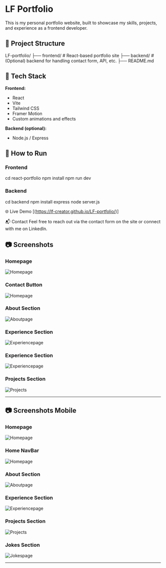 # LF Portfolio

This is my personal portfolio website, built to showcase my skills, projects, and experience as a frontend developer.

## 📁 Project Structure


LF-portfolio/
├── frontend/ # React-based portfolio site
├── backend/ # (Optional) backend for handling contact form, API, etc.
├── README.md

## 🧪 Tech Stack

**Frontend:**
- React
- Vite
- Tailwind CSS
- Framer Motion
- Custom animations and effects

**Backend (optional):**
- Node.js / Express

## 🚀 How to Run

### Frontend

cd react-portfolio
npm install
npm run dev

### Backend

cd backend
npm install express
node server.js

🌐 Live Demo
[(https://lf-creator.github.io/LF-portfolio/)]

📬 Contact
Feel free to reach out via the contact form on the site or connect with me on LinkedIn.


## 📷 Screenshots

### Homepage
![Homepage](react-portfolio/public/screenshots/hero.png)

### Contact Button
![Homepage](react-portfolio/public/screenshots/contact.png)

### About Section
![Aboutpage](react-portfolio/public/screenshots/about.png)

### Experience Section
![Experiencepage](react-portfolio/public/screenshots/exp.png)

### Experience Section
![Experiencepage](react-portfolio/public/screenshots/exp2.png)

### Projects Section
![Projects](react-portfolio/public/screenshots/projects.png)


------------------------------------------------------------------------------------------------------------

## 📷 Screenshots Mobile

### Homepage
![Homepage](react-portfolio/public/screenshots/mob-hero.png)

### Home NavBar
![Homepage](react-portfolio/public/screenshots/mob-nav.png)

### About Section
![Aboutpage](react-portfolio/public/screenshots/mob-about.png)

### Experience Section
![Experiencepage](react-portfolio/public/screenshots/mob-exp.png)

### Projects Section
![Projects](react-portfolio/public/screenshots/mob-pro.png)

### Jokes Section
![Jokespage](react-portfolio/public/screenshots/mob-jokes.png)

------------------------------------------------------------------------------------------------------------




